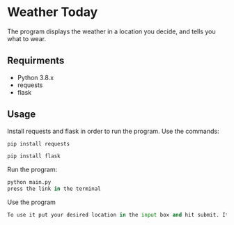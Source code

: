 # Weather Today

The program displays the weather in a location you decide, and tells you what to wear. 

## Requirments 

* Python 3.8.x
* requests
* flask 

## Usage 

Install requests and flask in order to run the program. 
Use the commands:
```bash 
pip install requests 

pip install flask 
```

Run the program:
```python
python main.py
press the link in the terminal

```

Use the program

```python
To use it put your desired location in the input box and hit submit. It will then show you the weather and dresscode for the location. 
```